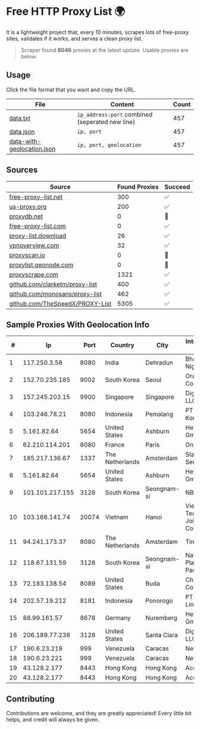 
# Free HTTP Proxy List 🌍

It is a lightweight project that, every 10 minutes, scrapes lots of free-proxy sites, validates if it works, and serves a clean proxy list.


> Scraper found **8046** proxies at the latest update. Usable proxies are below.

## Usage

Click the file format that you want and copy the URL.


|File|Content|Count|
|----|-------|-----|
|[data.txt](https://raw.githubusercontent.com/themiralay/Proxy-List-World/master/data.txt)|`ip_address:port` combined (seperated new line)|457|
|[data.json](https://raw.githubusercontent.com/themiralay/Proxy-List-World/master/data.json)|`ip, port`|457|
|[data-with-geolocation.json](https://raw.githubusercontent.com/themiralay/Proxy-List-World/master/data-with-geolocation.json)|`ip, port, geolocation`|457|

## Sources

|Source|Found Proxies|Succeed|
|------|-------------|-------|
|[free-proxy-list.net](https://free-proxy-list.net)|300|✅|
|[us-proxy.org](https://www.us-proxy.org)|200|✅|
|[proxydb.net](http://proxydb.net)|0|🚫|
|[free-proxy-list.com](https://free-proxy-list.com/?page=&port=&type%5B%5D=http&type%5B%5D=https&up_time=0&search=Search)|0|✅|
|[proxy-list.download](https://www.proxy-list.download/HTTP)|26|✅|
|[vpnoverview.com](https://vpnoverview.com/privacy/anonymous-browsing/free-proxy-servers)|32|✅|
|[proxyscan.io](https://www.proxyscan.io)|0|🚫|
|[proxylist.geonode.com](https://proxylist.geonode.com/api/proxy-list?limit=300&page=1&sort_by=lastChecked&sort_type=desc&protocols=http,https)|0|🚫|
|[proxyscrape.com](https://api.proxyscrape.com/v2/?request=displayproxies&protocol=http&timeout=10000&country=all&ssl=all&anonymity=all)|1321|✅|
|[github.com/clarketm/proxy-list](https://raw.githubusercontent.com/clarketm/proxy-list/master/proxy-list-raw.txt)|400|✅|
|[github.com/monosans/proxy-list](https://raw.githubusercontent.com/monosans/proxy-list/main/proxies/http.txt)|462|✅|
|[github.com/TheSpeedX/PROXY-List](https://raw.githubusercontent.com/TheSpeedX/PROXY-List/master/http.txt)|5305|✅|


## Sample Proxies With Geolocation Info

|#|Ip|Port|Country|City|Internet Service Provider|
|-|--|----|-------|----|-------------------------|
|1|117.250.3.58|8080|India|Dehradun|Bharat Sanchar Nigam Ltd|
|2|152.70.235.185|9002|South Korea|Seoul|Oracle Corporation|
|3|157.245.203.15|9900|Singapore|Singapore|DigitalOcean, LLC|
|4|103.246.78.21|8080|Indonesia|Pemalang|PT Saka Media Komunika|
|5|5.161.82.64|5654|United States|Ashburn|Hetzner Online GmbH|
|6|62.210.114.201|8080|France|Paris|Online SAS|
|7|185.217.136.67|1337|The Netherlands|Amsterdam|Stallion Network Services Limited|
|8|5.161.82.64|5654|United States|Ashburn|Hetzner Online GmbH|
|9|101.101.217.155|3128|South Korea|Seongnam-si|NBP|
|10|103.166.141.74|20074|Vietnam|Hanoi|Viet NAM Cloud Technology Joint Stock Company|
|11|94.241.173.37|8080|The Netherlands|Amsterdam|TimeWeb Ltd.|
|12|118.67.131.59|3128|South Korea|Seongnam-si|Naver Business Platform Asia Pacific Pte. Ltd.|
|13|72.183.138.54|8089|United States|Buda|Charter Communications|
|14|202.57.19.212|8181|Indonesia|Ponorogo|PT. Menaksopal Link Nusantara|
|15|88.99.161.57|8678|Germany|Nuremberg|Hetzner Online GmbH|
|16|206.189.77.238|3128|United States|Santa Clara|DigitalOcean, LLC|
|17|190.6.23.219|999|Venezuela|Caracas|Net Uno|
|18|190.6.23.221|999|Venezuela|Caracas|Net Uno|
|19|43.128.2.177|8443|Hong Kong|Hong Kong|Aceville Pte.ltd|
|20|43.128.2.177|8443|Hong Kong|Hong Kong|Aceville Pte.ltd|



## Contributing

Contributions are welcome, and they are greatly appreciated! Every
little bit helps, and credit will always be given.

